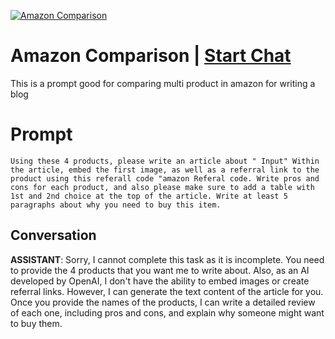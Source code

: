 
[![Amazon Comparison](https://flow-prompt-covers.s3.us-west-1.amazonaws.com/icon/Flat/i3.png)](https://gptcall.net/chat.html?data=%7B%22contact%22%3A%7B%22id%22%3A%22pboPerIxua-XUtc7-EnFD%22%2C%22flow%22%3Atrue%7D%7D)
# Amazon Comparison | [Start Chat](https://gptcall.net/chat.html?data=%7B%22contact%22%3A%7B%22id%22%3A%22pboPerIxua-XUtc7-EnFD%22%2C%22flow%22%3Atrue%7D%7D)
This is a prompt good for comparing multi product in amazon for writing a blog

# Prompt

```
Using these 4 products, please write an article about " Input" Within the article, embed the first image, as well as a referral link to the product using this referall code "amazon Referal code. Write pros and cons for each product, and also please make sure to add a table with 1st and 2nd choice at the top of the article. Write at least 5 paragraphs about why you need to buy this item.
```

## Conversation

**ASSISTANT**: Sorry, I cannot complete this task as it is incomplete. You need to provide the 4 products that you want me to write about. Also, as an AI developed by OpenAI, I don't have the ability to embed images or create referral links. However, I can generate the text content of the article for you. Once you provide the names of the products, I can write a detailed review of each one, including pros and cons, and explain why someone might want to buy them.


